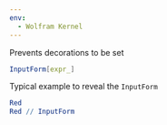 ```yaml
---
env:
  - Wolfram Kernel
---
```

Prevents decorations to be set
```mathematica
InputForm[expr_]
```

Typical example to reveal the `InputForm`

```mathematica
Red
Red // InputForm
```